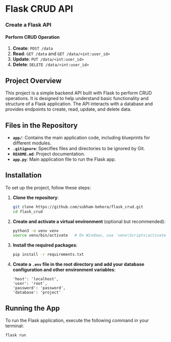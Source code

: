 # Flask CRUD API

### Create a Flask API

#### Perform CRUD Operation
1. **Create**: `POST /data`
2. **Read**: `GET /data` and `GET /data/<int:user_id>`
3. **Update**: `PUT /data/<int:user_id>`
4. **Delete**: `DELETE /data/<int:user_id>`

## Project Overview

This project is a simple backend API built with Flask to perform CRUD operations. It is designed to help understand basic functionality and structure of a Flask application. The API interacts with a database and provides endpoints to create, read, update, and delete data.

## Files in the Repository

- **`app/`**: Contains the main application code, including blueprints for different modules.
- **`.gitignore`**: Specifies files and directories to be ignored by Git.
- **`README.md`**: Project documentation.
- **`app.py`**: Main application file to run the Flask app.

## Installation

To set up the project, follow these steps:

1. **Clone the repository**:
    ```bash
    git clone https://github.com/subham-behera/flask_crud.git
    cd flask_crud
    ```

2. **Create and activate a virtual environment** (optional but recommended):
    ```bash
    python3 -m venv venv
    source venv/bin/activate   # On Windows, use `venv\Scripts\activate`
    ```

3. **Install the required packages**:
    ```bash
    pip install -r requirements.txt
    ```

4. **Create a `.env` file in the root directory and add your database configuration and other environment variables**:
    ```env
    'host': 'localhost',
    'user': 'root',
    'password': 'password',
    'database': 'project'
    ```

## Running the App

To run the Flask application, execute the following command in your terminal:
```bash
flask run
